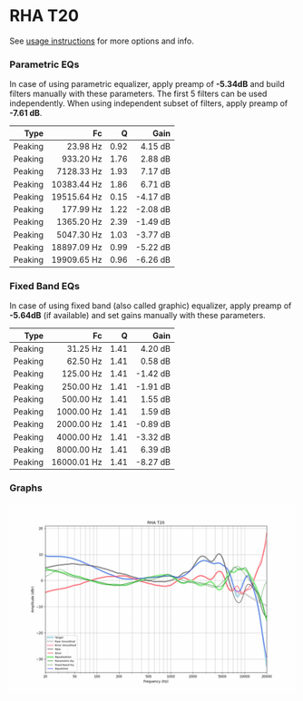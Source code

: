 # RHA T20
See [usage instructions](https://github.com/jaakkopasanen/AutoEq#usage) for more options and info.

### Parametric EQs
In case of using parametric equalizer, apply preamp of **-5.34dB** and build filters manually
with these parameters. The first 5 filters can be used independently.
When using independent subset of filters, apply preamp of **-7.61 dB**.

| Type    | Fc          |    Q | Gain     |
|--------:|------------:|-----:|---------:|
| Peaking | 23.98 Hz    | 0.92 | 4.15 dB  |
| Peaking | 933.20 Hz   | 1.76 | 2.88 dB  |
| Peaking | 7128.33 Hz  | 1.93 | 7.17 dB  |
| Peaking | 10383.44 Hz | 1.86 | 6.71 dB  |
| Peaking | 19515.64 Hz | 0.15 | -4.17 dB |
| Peaking | 177.99 Hz   | 1.22 | -2.08 dB |
| Peaking | 1365.20 Hz  | 2.39 | -1.49 dB |
| Peaking | 5047.30 Hz  | 1.03 | -3.77 dB |
| Peaking | 18897.09 Hz | 0.99 | -5.22 dB |
| Peaking | 19909.65 Hz | 0.96 | -6.26 dB |

### Fixed Band EQs
In case of using fixed band (also called graphic) equalizer, apply preamp of **-5.64dB**
(if available) and set gains manually with these parameters.

| Type    | Fc          |    Q | Gain     |
|--------:|------------:|-----:|---------:|
| Peaking | 31.25 Hz    | 1.41 | 4.20 dB  |
| Peaking | 62.50 Hz    | 1.41 | 0.58 dB  |
| Peaking | 125.00 Hz   | 1.41 | -1.42 dB |
| Peaking | 250.00 Hz   | 1.41 | -1.91 dB |
| Peaking | 500.00 Hz   | 1.41 | 1.55 dB  |
| Peaking | 1000.00 Hz  | 1.41 | 1.59 dB  |
| Peaking | 2000.00 Hz  | 1.41 | -0.89 dB |
| Peaking | 4000.00 Hz  | 1.41 | -3.32 dB |
| Peaking | 8000.00 Hz  | 1.41 | 6.39 dB  |
| Peaking | 16000.01 Hz | 1.41 | -8.27 dB |

### Graphs
![](./RHA%20T20.png)